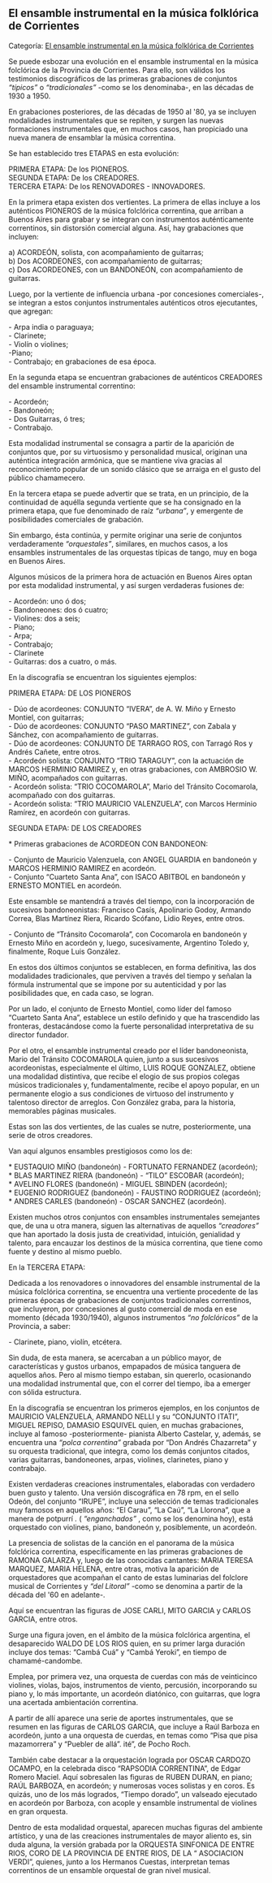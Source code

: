 ## El ensamble instrumental en la música folklórica de Corrientes

Categoría: [El ensamble instrumental en la música folklórica de Corrientes](http://descubrircorrientes.com.ar/2012/index.php/1607-cultura/4-musica/los-antecedentes-instrumentales-y-los-musicos-chamameceros/los-creadores-instrumentales/el-ensamble-instrumental-en-la-musica-folklorica-de-corrientes)

Se puede esbozar una evolución en el ensamble instrumental en la música folclórica de la Provincia de Corrientes. Para ello, son válidos los testimonios discográficos de las primeras grabaciones de conjuntos _“típicos”_ o _“tradicionales”_ -como se los denominaba-, en las décadas de 1930 a 1950.

En grabaciones posteriores, de las décadas de 1950 al '80, ya se incluyen modalidades instrumentales que se repiten, y surgen las nuevas formaciones instrumentales que, en muchos casos, han propiciado una nueva manera de ensamblar la música correntina.

Se han establecido tres ETAPAS en esta evolución:

PRIMERA ETAPA: De los PIONEROS.  
SEGUNDA ETAPA: De los CREADORES.  
TERCERA ETAPA: De los RENOVADORES - INNOVADORES.

En la primera etapa existen dos vertientes. La primera de ellas incluye a los auténticos PIONEROS de la música folclórica correntina, que arriban a Buenos Aires para grabar y se integran con instrumentos auténticamente correntinos, sin distorsión comercial alguna. Así, hay grabaciones que incluyen:

a) ACORDEÓN, solista, con acompañamiento de guitarras;  
b) Dos ACORDEONES, con acompañamiento de guitarras;  
c) Dos ACORDEONES, con un BANDONEÓN, con acompañamiento de guitarras.

Luego, por la vertiente de influencia urbana -por concesiones comerciales-, se integran a estos conjuntos instrumentales auténticos otros ejecutantes, que agregan:

\- Arpa india o paraguaya;  
\- Clarinete;  
\- Violín o violines;  
\-Piano;  
\- Contrabajo; en grabaciones de esa época.

En la segunda etapa se encuentran grabaciones de auténticos CREADORES del ensamble instrumental correntino:

\- Acordeón;  
\- Bandoneón;  
\- Dos Guitarras, ó tres;  
\- Contrabajo.

Esta modalidad instrumental se consagra a partir de la aparición de conjuntos que, por su virtuosismo y personalidad musical, originan una auténtica integración armónica, que se mantiene viva gracias al reconocimiento popular de un sonido clásico que se arraiga en el gusto del público chamamecero.

En la tercera etapa se puede advertir que se trata, en un principio, de la continuidad de aquélla segunda vertiente que se ha consignado en la primera etapa, que fue denominado de raíz _“urbana”_, y emergente de posibilidades comerciales de grabación.

Sin embargo, ésta continúa, y permite originar una serie de conjuntos verdaderamente _“orquestales”_, similares, en muchos casos, a los ensambles instrumentales de las orquestas típicas de tango, muy en boga en Buenos Aires.

Algunos músicos de la primera hora de actuación en Buenos Aires optan por esta modalidad instrumental, y así surgen verdaderas fusiones de:

\- Acordeón: uno ó dos;  
\- Bandoneones: dos ó cuatro;  
\- Violines: dos a seis;  
\- Piano;  
\- Arpa;  
\- Contrabajo;  
\- Clarinete  
\- Guitarras: dos a cuatro, o más.

En la discografía se encuentran los siguientes ejemplos:

PRIMERA ETAPA: DE LOS PIONEROS

\- Dúo de acordeones: CONJUNTO “IVERA”, de A. W. Miño y Ernesto Montiel, con guitarras;  
\- Dúo de acordeones: CONJUNTO “PASO MARTINEZ”, con Zabala y Sánchez, con acompañamiento de guitarras.  
\- Dúo de acordeones: CONJUNTO DE TARRAGO ROS, con Tarragó Ros y Andrés Cañete, entre otros.  
\- Acordeón solista: CONJUNTO “TRIO TARAGUY”, con la actuación de MARCOS HERMINIO RAMIREZ y, en otras grabaciones, con AMBROSIO W. MIÑO, acompañados con guitarras.  
\- Acordeón solista: “TRIO COCOMAROLA”, Mario del Tránsito Cocomarola, acompañado con dos guitarras.  
\- Acordeón solista: “TRIO MAURICIO VALENZUELA”, con Marcos Herminio Ramírez, en acordeón con guitarras.

SEGUNDA ETAPA: DE LOS CREADORES

\* Primeras grabaciones de ACORDEON CON BANDONEON:

\- Conjunto de Mauricio Valenzuela, con ANGEL GUARDIA en bandoneón y MARCOS HERMINIO RAMIREZ en acordeón.  
\- Conjunto “Cuarteto Santa Ana”, con ISACO ABITBOL en bandoneón y ERNESTO MONTIEL en acordeón.

Este ensamble se mantendrá a través del tiempo, con la incorporación de sucesivos bandoneonistas: Francisco Casís, Apolinario Godoy, Armando Correa, Blas Martínez Riera, Ricardo Scófano, Lidio Reyes, entre otros.

\- Conjunto de “Tránsito Cocomarola”, con Cocomarola en bandoneón y Ernesto Miño en acordeón y, luego, sucesivamente, Argentino Toledo y, finalmente, Roque Luis González.

En estos dos últimos conjuntos se establecen, en forma definitiva, las dos modalidades tradicionales, que perviven a través del tiempo y señalan la fórmula instrumental que se impone por su autenticidad y por las posibilidades que, en cada caso, se logran.

Por un lado, el conjunto de Ernesto Montiel, como líder del famoso “Cuarteto Santa Ana”, establece un estilo definido y que ha trascendido las fronteras, destacándose como la fuerte personalidad interpretativa de su director fundador.

Por el otro, el ensamble instrumental creado por el líder bandoneonista, Mario del Tránsito COCOMAROLA quien, junto a sus sucesivos acordeonistas, especialmente el último, LUIS ROQUE GONZALEZ, obtiene una modalidad distintiva, que recibe el elogio de sus propios colegas músicos tradicionales y, fundamentalmente, recibe el apoyo popular, en un permanente elogio a sus condiciones de virtuoso del instrumento y talentoso director de arreglos. Con González graba, para la historia, memorables páginas musicales.

Estas son las dos vertientes, de las cuales se nutre, posteriormente, una serie de otros creadores.

Van aquí algunos ensambles prestigiosos como los de:

\* EUSTAQUIO MIÑO (bandoneón) - FORTUNATO FERNANDEZ (acordeón);  
\* BLAS MARTINEZ RIERA (bandoneón) - “TILO” ESCOBAR (acordeón);  
\* AVELINO FLORES (bandoneón) - MIGUEL SBINDEN (acordeón);  
\* EUGENIO RODRIGUEZ (bandoneón) - FAUSTINO RODRIGUEZ (acordeón);  
\* ANDRES CARLES (bandoneón) - OSCAR SANCHEZ (acordeón).

Existen muchos otros conjuntos con ensambles instrumentales semejantes que, de una u otra manera, siguen las alternativas de aquellos _“creadores”_ que han aportado la dosis justa de creatividad, intuición, genialidad y talento, para encauzar los destinos de la música correntina, que tiene como fuente y destino al mismo pueblo.

En la TERCERA ETAPA:

Dedicada a los renovadores o innovadores del ensamble instrumental de la música folclórica correntina, se encuentra una vertiente procedente de las primeras épocas de grabaciones de conjuntos tradicionales correntinos, que incluyeron, por concesiones al gusto comercial de moda en ese momento (década 1930/1940), algunos instrumentos _“no folclóricos”_ de la Provincia, a saber:

\- Clarinete, piano, violín, etcétera.

Sin duda, de esta manera, se acercaban a un público mayor, de características y gustos urbanos, empapados de música tanguera de aquellos años. Pero al mismo tiempo estaban, sin quererlo, ocasionando una modalidad instrumental que, con el correr del tiempo, iba a emerger con sólida estructura.

En la discografía se encuentran los primeros ejemplos, en los conjuntos de MAURICIO VALENZUELA, ARMANDO NELLI y su “CONJUNTO ITATI”, MIGUEL REPISO, DAMASIO ESQUIVEL quien, en muchas grabaciones, incluye al famoso -posteriormente- pianista Alberto Castelar, y, además, se encuentra una _“polca correntina”_ grabada por “Don Andrés Chazarreta” y su orquesta tradicional, que integra, como los demás conjuntos citados, varias guitarras, bandoneones, arpas, violines, clarinetes, piano y contrabajo.

Existen verdaderas creaciones instrumentales, elaboradas con verdadero buen gusto y talento. Una versión discográfica en 78 rpm, en el sello Odeón, del conjunto “IRUPE”, incluye una selección de temas tradicionales muy famosos en aquellos años: “El Carau”, “La Caú”, “La Llorona”, que a manera de potpurrí _._ ( _“enganchados”_ , como se los denomina hoy), está orquestado con violines, piano, bandoneón y, posiblemente, un acordeón.

La presencia de solistas de la canción en el panorama de la música folclórica correntina, específicamente en las primeras grabaciones de RAMONA GALARZA y, luego de las conocidas cantantes: MARIA TERESA MARQUEZ, MARIA HELENA, entre otras, motiva la aparición de orquestadores que acompañan el canto de estas luminarias del folclore musical de Corrientes y _“del Litoral”_ -como se denomina a partir de la década del '60 en adelante-.

Aquí se encuentran las figuras de JOSE CARLI, MITO GARCIA y CARLOS GARCIA, entre otros.

Surge una figura joven, en el ámbito de la música folclórica argentina, el desaparecido WALDO DE LOS RIOS quien, en su primer larga duración incluye dos temas: “Cambá Cuá” y “Cambá Yeroki”, en tiempo de chamamé-candombe.

Emplea, por primera vez, una orquesta de cuerdas con más de veinticinco violines, violas, bajos, instrumentos de viento, percusión, incorporando su piano y, lo más importante, un acordeón diatónico, con guitarras, que logra una acertada ambientación correntina.

A partir de allí aparece una serie de aportes instrumentales, que se resumen en las figuras de CARLOS GARCIA, que incluye a Raúl Barboza en acordeón, junto a una orquesta de cuerdas, en temas como “Pisa que pisa mazamorrera” y “Puebler de allá”. ité”, de Pocho Roch.

También cabe destacar a la orquestación lograda por OSCAR CARDOZO OCAMPO, en la celebrada disco “RAPSODIA CORRENTINA”, de Edgar Romero Maciel. Aquí sobresalen las figuras de RUBEN DURAN, en piano; RAÚL BARBOZA, en acordeón; y numerosas voces solistas y en coros. Es quizás, uno de los más logrados, “Tiempo dorado”, un valseado ejecutado en acordeón por Barboza, con acople y ensamble instrumental de violines en gran orquesta.

Dentro de esta modalidad orquestal, aparecen muchas figuras del ambiente artístico, y una de las creaciones instrumentales de mayor aliento es, sin duda alguna, la versión grabada por la ORQUESTA SINFONICA DE ENTRE RIOS, CORO DE LA PROVINCIA DE ENTRE RIOS, DE LA “ ASOCIACION VERDI”, quienes, junto a los Hermanos Cuestas, interpretan temas correntinos de un ensamble orquestal de gran nivel musical.